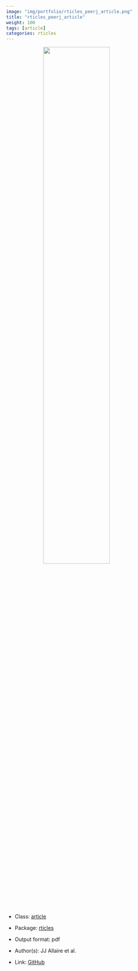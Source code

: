 ```yaml
---
image: "img/portfolio/rticles_peerj_article.png"
title: "rticles_peerj_article"
weight: 100
tags: [article]
categories: rticles
---
```




<!--more-->

<a href="../../img/portfolio/rticles_peerj_article.png"><img class = "jf-image-shadow" src="../../img/portfolio/rticles_peerj_article.png" style="display: block; margin: auto;" width="60%"></a>

- Class: [article](../../tags/article)
- Package: [rticles](rticles)
- Output format: pdf

- Author(s): JJ Allaire et al.
- Link: [GitHub](https://github.com/rstudio/rticles)


